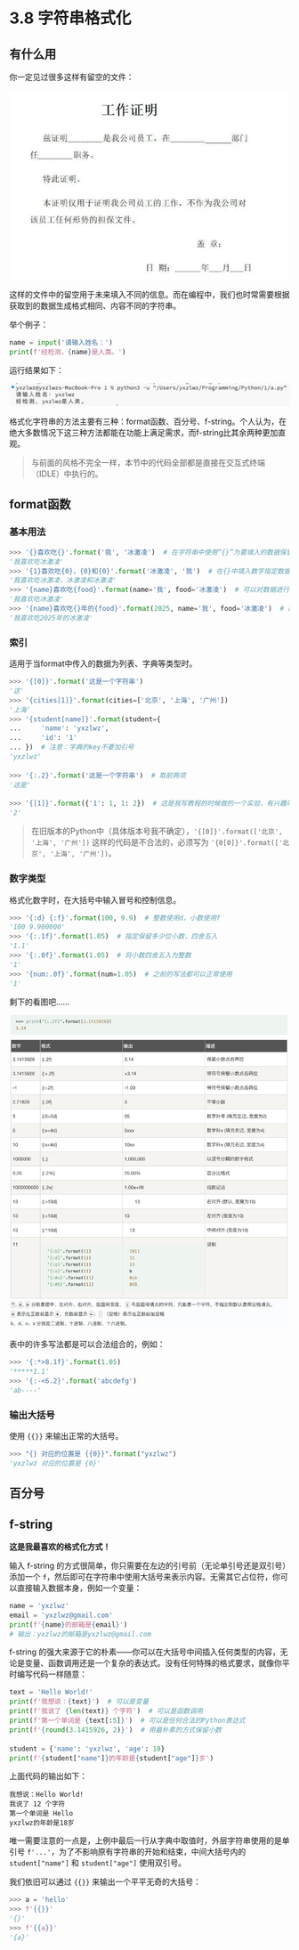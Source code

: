 # 3.8 字符串格式化

## 有什么用

你一定见过很多这样有留空的文件：

![alt text](images/image-9.png)

这样的文件中的留空用于未来填入不同的信息。而在编程中，我们也时常需要根据获取到的数据生成格式相同、内容不同的字符串。

举个例子：

```python
name = input('请输入姓名：')
print(f'经检测，{name}是人类。')
```

运行结果如下：

![image-20250909150656581](./images/image-20250909150656581-7401625.png)

格式化字符串的方法主要有三种：format函数、百分号、f-string。个人认为，在绝大多数情况下这三种方法都能在功能上满足需求，而f-string比其余两种更加直观。

> 与前面的风格不完全一样，本节中的代码全部都是直接在交互式终端（IDLE）中执行的。

## format函数

### 基本用法

```python
>>> '{}喜欢吃{}'.format('我', '冰激凌')  # 在字符串中使用“{}”为要填入的数据保留位置
'我喜欢吃冰激凌'
>>> '{1}喜欢吃{0}，{0}和{0}'.format('冰激凌', '我')  # 在{}中填入数字指定数据填入的顺序，亦可重复某个数据
'我喜欢吃冰激凌，冰激凌和冰激凌'
>>> '{name}喜欢吃{food}'.format(name='我', food='冰激凌')  # 可以对数据进行命名
'我喜欢吃冰激凌'
>>> '{name}喜欢吃{}年的{food}'.format(2025, name='我', food='冰激凌')  # 两种模式可以混合，但混合时format函数的括号中需要先填写未命名的数据（字符串中{}的位置不影响）
'我喜欢吃2025年的冰激凌'
```

### 索引

适用于当format中传入的数据为列表、字典等类型时。

```python
>>> '{[0]}'.format('这是一个字符串')
'这'
>>> '{cities[1]}'.format(cities=['北京', '上海', '广州'])
'上海'
>>> '{student[name]}'.format(student={
...     'name': 'yxzlwz',
...     'id': '1'
... })  # 注意：字典的key不要加引号
'yxzlwz'

>>> '{:.2}'.format('这是一个字符串')  # 取前两项
'这是'

>>> '{[1]}'.format({'1': 1, 1: 2})  # 这是我写教程的时候做的一个实验，有兴趣可以看一下
'2'
```

> 在旧版本的Python中（具体版本号我不确定），`'{[0]}'.format(['北京', '上海', '广州'])` 这样的代码是不合法的，必须写为 `'{0[0]}'.format(['北京', '上海', '广州'])`。

### 数字类型

格式化数字时，在大括号中输入冒号和控制信息。

```python
>>> '{:d} {:f}'.format(100, 9.9)  # 整数使用d，小数使用f
'100 9.900000'
>>> '{:.1f}'.format(1.05)  # 指定保留多少位小数，四舍五入
'1.1'
>>> '{:.0f}'.format(1.05)  # 将小数四舍五入为整数
'1'
>>> '{num:.0f}'.format(num=1.05)  # 之前的写法都可以正常使用
'1'
```

剩下的看图吧……

![Screenshot 2025-09-09 at 3.53.57 PM](<./images/Screenshot 2025-09-09 at 3.53.57 PM.png>)

表中的许多写法都是可以合法组合的，例如：

```python
>>> '{:*>8.1f}'.format(1.05)
'*****1.1'
>>> '{:-<6.2}'.format('abcdefg')
'ab----'
```

### 输出大括号

使用 `{{}}` 来输出正常的大括号。

```python
>>> "{} 对应的位置是 {{0}}".format("yxzlwz")
'yxzlwz 对应的位置是 {0}'
```

## 百分号



## f-string

**这是我最喜欢的格式化方式！**

输入 f-string 的方式很简单，你只需要在左边的引号前（无论单引号还是双引号）添加一个 `f`，然后即可在字符串中使用大括号来表示内容。无需其它占位符，你可以直接输入数据本身，例如一个变量：

```python
name = 'yxzlwz'
email = 'yxzlwz@gmail.com'
print(f'{name}的邮箱是{email}')
# 输出：yxzlwz的邮箱是yxzlwz@gmail.com
```

f-string 的强大来源于它的朴素——你可以在大括号中间插入任何类型的内容，无论是变量、函数调用还是一个复杂的表达式。没有任何特殊的格式要求，就像你平时编写代码一样随意：

```python
text = 'Hello World!'
print(f'我想说：{text}')  # 可以是变量
print(f'我说了 {len(text)} 个字符')  # 可以是函数调用
print(f'第一个单词是 {text[:5]}')  # 可以是任何合法的Python表达式
print(f'{round(3.1415926, 2)}')  # 用最朴素的方式保留小数

student = {'name': 'yxzlwz', 'age': 18}
print(f'{student["name"]}的年龄是{student["age"]}岁')
```

上面代码的输出如下：

```
我想说：Hello World!
我说了 12 个字符
第一个单词是 Hello
yxzlwz的年龄是18岁
```

唯一需要注意的一点是，上例中最后一行从字典中取值时，外层字符串使用的是单引号 `f'...'`，为了不影响原有字符串的开始和结束，中间大括号内的 `student["name"]` 和 `student["age"]` 使用双引号。

我们依旧可以通过 `{{}}` 来输出一个平平无奇的大括号：

```python
>>> a = 'hello'
>>> f'{{}}'
'{}'
>>> f'{{a}}'
'{a}'
```

